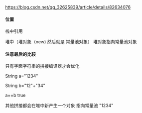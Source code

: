 https://blog.csdn.net/qq_32625839/article/details/82634076



#### 位置

栈中引用

堆中（堆对象（new) 然后就是 常量池对象） 堆对象指向常量池对象

#### 注意最后的比较 

只有字面字符串的拼接编译器才会优化 

String a="1234"

String b="12"+"34"

a==b true

其他拼接都会在堆中新产生一个对象 指向常量池 "1234"